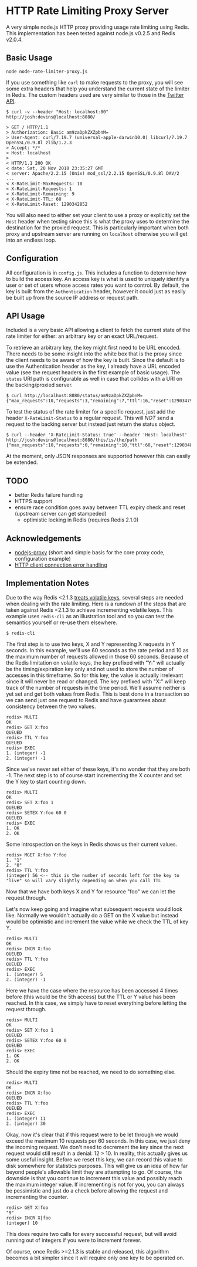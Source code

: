 HTTP Rate Limiting Proxy Server
===

A very simple node.js HTTP proxy providing usage rate limiting using Redis. This implementation has been tested against node.js v0.2.5 and Redis v2.0.4.

Basic Usage
---

	node node-rate-limiter-proxy.js
	
If you use something like <code>curl</code> to make requests to the proxy, you will see some extra headers that help you understand the current state of the limiter in Redis. The custom headers used are very similar to those in the [Twitter API](http://dev.twitter.com/pages/rate_limiting_faq#checking).

	$ curl -v --header "Host: localhost:80" http://josh:devins@localhost:8080/

	> GET / HTTP/1.1
	> Authorization: Basic am9zaDpkZXZpbnM=
	> User-Agent: curl/7.19.7 (universal-apple-darwin10.0) libcurl/7.19.7 OpenSSL/0.9.8l zlib/1.2.3
	> Accept: */*
	> Host: localhost
	> 
	< HTTP/1.1 200 OK
	< date: Sat, 20 Nov 2010 23:35:27 GMT
	< server: Apache/2.2.15 (Unix) mod_ssl/2.2.15 OpenSSL/0.9.8l DAV/2
	...
	< X-RateLimit-MaxRequests: 10
	< X-RateLimit-Requests: 1
	< X-RateLimit-Remaining: 9
	< X-RateLimit-TTL: 60
	< X-RateLimit-Reset: 1290342852

You will also need to either set your client to use a proxy or explicitly set the <code>Host</code> header when testing since this is what the proxy uses to determine the destination for the proxied request. This is particularly important when both proxy and upstream server are running on <code>localhost</code> otherwise you will get into an endless loop.

Configuration
---

All configuration is in <code>config.js</code>. This includes a function to determine how to build the access key. An access key is what is used to uniquely identify a user or set of users whose access rates you want to control. By default, the key is built from the <code>Authentication</code> header, however it could just as easily be built up from the source IP address or request path.

API Usage
---

Included is a very basic API allowing a client to fetch the current state of the rate limiter for either: an arbitrary key or an exact URL/request.

To retrieve an arbitrary key, the key might first need to be URL encoded. There needs to be some insight into the white box that is the proxy since the client needs to be aware of how the key is built. Since the default is to use the Authentication header as the key, I already have a URL encoded value (see the request headers in the first example of basic usage). The <code>status</code> URI path is configurable as well in case that collides with a URI on the backing/proxied server.

    $ curl http://localhost:8080/status/am9zaDpkZXZpbnM=
	{"max_requests":10,"requests":3,"remaining":7,"ttl":16,"reset":1290347995}

To test the status of the rate limiter for a specific request, just add the header <code>X-RateLimit-Status</code> to a regular request. This will *NOT* send a request to the backing server but instead just return the status object.

	$ curl --header 'X-RateLimit-Status: true' --header 'Host: localhost' http://josh:devins@localhost:8080/this/is/the/path
	{"max_requests":10,"requests":0,"remaining":10,"ttl":60,"reset":1290348148}

At the moment, only JSON responses are supported however this can easily be extended.

TODO
---

 * better Redis failure handling
 * HTTPS support
 * ensure race condition goes away between TTL expiry check and reset (upstream server can get stampeded)
   * optimistic locking in Redis (requires Redis 2.1.0)

Acknowledgements
---

 * [nodejs-proxy](https://github.com/pkrumins/nodejs-proxy) (short and simple basis for the core proxy code, configuration example)
 * [HTTP client connection error handling](http://rentzsch.tumblr.com/post/664884799/node-js-handling-refused-http-client-connections)

Implementation Notes
---

Due to the way Redis <2.1.3 [treats volatile keys](http://code.google.com/p/redis/wiki/ExpireCommand), several steps are needed when dealing with the rate limiting. Here is a rundown of the steps that are taken against Redis <2.1.3 to achieve incrementing volatile keys. This example uses <code>redis-cli</code> as an illustration tool and so you can test the semantics yourself or re-use them elsewhere.

    $ redis-cli

The first step is to use two keys, X and Y representing X requests in Y seconds. In this example, we'll use 60 seconds as the rate period and 10 as the maximum number of requests allowed in those 60 seconds. Because of the Redis limitation on volatile keys, the key prefixed with "Y:" will actually be the timing/expiration key only and not used to store the number of accesses in this timeframe. So for this key, the value is actually irrelevant since it will never be read or changed. The key prefixed with "X:" will keep track of the number of requests in the time period. We'll assume neither is yet set and get both values from Redis. This is best done in a transaction so we can send just one request to Redis and have guarantees about consistency between the two values.

	redis> MULTI
	OK
	redis> GET X:foo
	QUEUED
	redis> TTL Y:foo
	QUEUED
	redis> EXEC
	1. (integer) -1
	2. (integer) -1

Since we've never set either of these keys, it's no wonder that they are both -1. The next step is to of course start incrementing the X counter and set the Y key to start counting down.

    redis> MULTI
	OK
	redis> SET X:foo 1
	QUEUED
	redis> SETEX Y:foo 60 0
	QUEUED
	redis> EXEC
	1. OK
	2. OK

Some introspection on the keys in Redis shows us their current values.

	redis> MGET X:foo Y:foo
	1. "1"
	2. "0"
	redis> TTL Y:foo
	(integer) 56 <-- this is the number of seconds left for the key to "live" so will vary slightly depending on when you call TTL

Now that we have both keys X and Y for resource "foo" we can let the request through.

Let's now keep going and imagine what subsequent requests would look like. Normally we wouldn't actually do a GET on the X value but instead would be optimistic and increment the value while we check the TTL of key Y.

	redis> MULTI
	OK
	redis> INCR X:foo
	QUEUED
	redis> TTL Y:foo
	QUEUED
	redis> EXEC
	1. (integer) 5
	2. (integer) -1

Here we have the case where the resource has been accessed 4 times before (this would be the 5th access) but the TTL or Y value has been reached. In this case, we simply have to reset everything before letting the request through.

	redis> MULTI
	OK
	redis> SET X:foo 1
	QUEUED
	redis> SETEX Y:foo 60 0
	QUEUED
	redis> EXEC
	1. OK
	2. OK

Should the expiry time not be reached, we need to do something else.

	redis> MULTI
	OK
	redis> INCR X:foo
	QUEUED
	redis> TTL Y:foo
	QUEUED
	redis> EXEC
	1. (integer) 11
	2. (integer) 30

Okay, now it's clear that if this request were to be let through we would exceed the maximum 10 requests per 60 seconds. In this case, we just deny the incoming request. We don't need to decrement the key since the next request would still result in a denial: 12 > 10. In reality, this actually gives us some useful insight. Before we reset this key, we can record this value to disk somewhere for statistics purposes. This will give us an idea of how far beyond people's allowable limit they are attempting to go. Of course, the downside is that you continue to increment this value and possibly reach the maximum integer value. If incrementing is not for you, you can always be pessimistic and just do a check before allowing the request and incrementing the counter.

	redis> GET X|foo
	"9"
	redis> INCR X|foo
	(integer) 10

This does require two calls for every successful request, but will avoid running out of integers if you were to increment forever.

Of course, once Redis >=2.1.3 is stable and released, this algorithm becomes a bit simpler since it will require only one key to be operated on.
